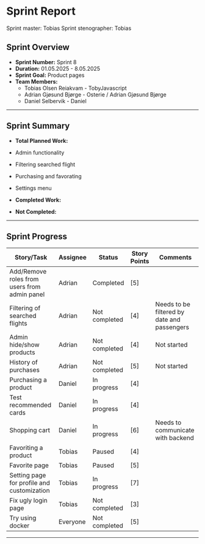 # **Sprint Report**

Sprint master: Tobias
Sprint stenographer: Tobias

## **Sprint Overview**

- **Sprint Number:** Sprint 8
- **Duration:** 01.05.2025 - 8.05.2025
- **Sprint Goal:** Product pages
- **Team Members:**
  - Tobias Olsen Reiakvam - TobyJavascript
  - Adrian Gjøsund Bjørge - Osterie / Adrian Gjøsund Bjørge
  - Daniel Selbervik - Daniel

---

## **Sprint Summary**

- **Total Planned Work:**
- Admin functionality 
- Filtering searched flight
- Purchasing and favorating
- Settings menu

- **Completed Work:**


- **Not Completed:**

---

## **Sprint Progress**

| Story/Task                                   | Assignee | Status        | Story Points | Comments                                    |
| -------------------------------------------- | -------- | ------------- | ------------ | ------------------------------------------- |
| Add/Remove roles from users from admin panel | Adrian   | Completed     | [5]          |                                             |
| Filtering of searched flights                | Adrian   | Not completed | [4]          | Needs to be filtered by date and passengers |
| Admin hide/show products                     | Adrian   | Not completed | [4]          | Not started                                 |
| History of purchases                         | Adrian   | Not completed | [5]          | Not started                                 |
| Purchasing a product                         | Daniel   | In progress   | [4]          |                                             |
| Test recommended cards                       | Daniel   | In progress   | [4]          |                                             |
| Shopping cart                                | Daniel   | In progress   | [6]          | Needs to communicate with backend           |
| Favoriting a product                         | Tobias   | Paused        | [4]          |                                             |
| Favorite page                                | Tobias   | Paused        | [5]          |                                             |
| Setting page for profile and customization   | Tobias   | In progress   | [7]          |                                             |
| Fix ugly login page                          | Tobias   | Not completed | [3]          |                                             |
| Try using docker                             | Everyone | Not completed | [5]          |                                             |
---